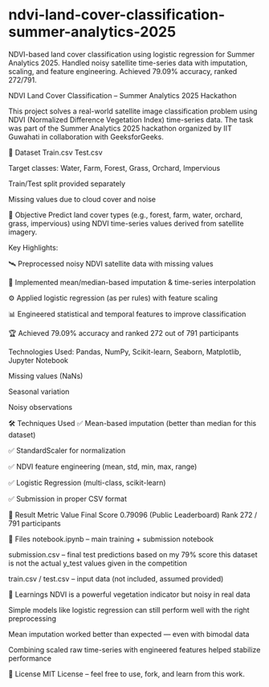 # ndvi-land-cover-classification-summer-analytics-2025
NDVI-based land cover classification using logistic regression for Summer Analytics 2025. Handled noisy satellite time-series data with imputation, scaling, and feature engineering. Achieved 79.09% accuracy, ranked 272/791.

NDVI Land Cover Classification – Summer Analytics 2025 Hackathon

This project solves a real-world satellite image classification problem using NDVI (Normalized Difference Vegetation Index) time-series data. The task was part of the Summer Analytics 2025 hackathon organized by IIT Guwahati in collaboration with GeeksforGeeks.

📂 Dataset
Train.csv
Test.csv

Target classes: Water, Farm, Forest, Grass, Orchard, Impervious

Train/Test split provided separately

Missing values due to cloud cover and noise

🎯 Objective
Predict land cover types (e.g., forest, farm, water, orchard, grass, impervious) using NDVI time-series values derived from satellite imagery.

Key Highlights:

🛰️ Preprocessed noisy NDVI satellite data with missing values

🧼 Implemented mean/median-based imputation & time-series interpolation

⚙️ Applied logistic regression (as per rules) with feature scaling

📊 Engineered statistical and temporal features to improve classification

🏆 Achieved 79.09% accuracy and ranked 272 out of 791 participants

Technologies Used:
Pandas, NumPy, Scikit-learn, Seaborn, Matplotlib, Jupyter Notebook

Missing values (NaNs)

Seasonal variation

Noisy observations

🛠️ Techniques Used
✅ Mean-based imputation (better than median for this dataset)

✅ StandardScaler for normalization

✅ NDVI feature engineering (mean, std, min, max, range)

✅ Logistic Regression (multi-class, scikit-learn)

✅ Submission in proper CSV format

🧪 Result
Metric	Value
Final Score	0.79096 (Public Leaderboard)
Rank	272 / 791 participants

📁 Files
notebook.ipynb – main training + submission notebook

submission.csv – final test predictions based on my 79% score this dataset is not the actual y_test values given in the competition

train.csv / test.csv – input data (not included, assumed provided)

📌 Learnings
NDVI is a powerful vegetation indicator but noisy in real data

Simple models like logistic regression can still perform well with the right preprocessing

Mean imputation worked better than expected — even with bimodal data

Combining scaled raw time-series with engineered features helped stabilize performance

📜 License
MIT License – feel free to use, fork, and learn from this work.
